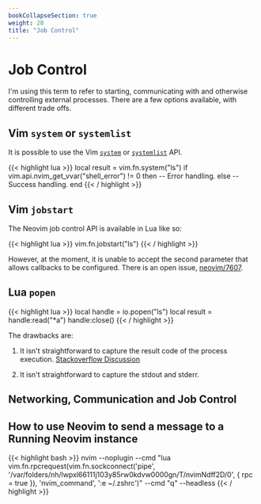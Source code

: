 ```yaml
---
bookCollapseSection: true
weight: 20
title: "Job Control"
---
```


# Job Control

I'm using this term to refer to starting, communicating with and otherwise
controlling external processes. There are a few options available, with
different trade offs.

## Vim `system` or `systemlist`

It is possible to use the Vim
[`system`](https://neovim.io/doc/user/eval.html#system())  or
[`systemlist`](https://neovim.io/doc/user/eval.html#systemlist()) API.

{{< highlight lua >}}
local result = vim.fn.system("ls")
if vim.api.nvim_get_vvar("shell_error") != 0 then
    -- Error handling.
else
    -- Success handling.
end
{{< / highlight >}}

## Vim `jobstart`

The Neovim job control API is available in Lua like so:

{{< highlight lua >}}
vim.fn.jobstart("ls")
{{< / highlight >}}

However, at the moment, it is unable to accept the second parameter that allows
callbacks to be configured. There is an open issue,
[neovim/7607](https://github.com/neovim/neovim/issues/7607).

## Lua `popen`

{{< highlight lua >}}
local handle = io.popen("ls")
local result = handle:read("*a")
handle:close()
{{< / highlight >}}

The drawbacks are:

1.  It isn't straightforward to capture the result code of the process
    execution. [Stackoverflow
    Discussion](https://stackoverflow.com/questions/7607384/getting-return-status-and-program-output/14031974)

2.  It isn't straightforward to capture the stdout and stderr.

## Networking, Communication and Job Control

## How to use Neovim to send a message to a Running Neovim instance

{{< highlight bash >}}
nvim --noplugin --cmd "lua vim.fn.rpcrequest(vim.fn.sockconnect('pipe', '/var/folders/nh/lwpxl66111j103y85rw0kdvw0000gn/T/nvimNdff2D/0', { rpc = true }), 'nvim_command', ':e ~/.zshrc')" --cmd "q" --headless
{{< / highlight >}}

